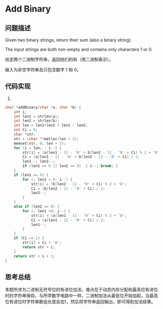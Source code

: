 # Add Binary  

## 问题描述

Given two binary strings, return their sum (also a binary string).

The input strings are both non-empty and contains only characters 1 or 0.

给定两个二进制字符串，返回他们的和（用二进制表示）。

输入为非空字符串且只包含数字 1 和 0。


## 代码实现

1.
``` C
char *addBinary(char *a, char *b) {
	int i;
	int len1 = strlen(a);
	int len2 = strlen(b);
	int len = len1>len2 ? len1 : len2;
	int Ci = 0;
	char *str;
	str = (char *)malloc(len + 2);
	memset(str, 0, len + 2);
	for (i = len; ; i--) {
		str[i] = (a[len1 - 1] - '0' + b[len2 - 1] - '0' + Ci) % 2 + '0';
		Ci = (a[len1 - 1] - '0' + b[len2 - 1] - '0' + Ci) / 2;
		len1--; len2--;
        if (len1 == 0 || len2 == 0)  { i--; break; }
	}
	if (len1 == 0) {
		for (; len2 > 0; i--) {
			str[i] = (b[len2 - 1] - '0' + Ci) % 2 + '0';
			Ci = (b[len2 - 1] - '0' + Ci) / 2;
			len2--;
		}
	}
	else if (len2 == 0) {
		for (; len1 >0; i--) {
			str[i] = (a[len1 - 1] - '0' + Ci) % 2 + '0';
			Ci = (a[len1 - 1] - '0' + Ci) / 2;
			len1--;
		}
	}
	if (Ci == 1) {
		str[i] = Ci + '0';
		return str + i;
	}
	return str + i + 1;
}
```

## 思考总结

本题所求为二进制无符号位的有进位加法，难点在于动态内存分配和最高位有进位时的字符串保存。与所学数字电路中一样，二进制加法从最低位开始加起，当最高位有进位时字符串数组长度会加1，然后将字符串返回输出，即可得到加法结果。
